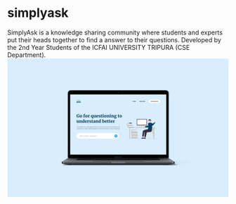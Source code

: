 # simplyask
SimplyAsk is a knowledge sharing community where students and experts put their heads together to find a answer to their questions. Developed by the 2nd Year Students of the ICFAI UNIVERSITY TRIPURA (CSE Department).
![Preview of SImplyAsk](simplyAskLanding.png)
